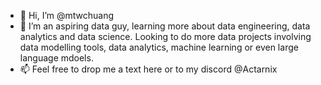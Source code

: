 - 👋 Hi, I’m @mtwchuang
- 🌱 I’m an aspiring data guy, learning more about data engineering, data analytics and data science. Looking to do more data projects involving data modelling tools, data analytics, machine learning or even large language mdoels. 
- 📫 Feel free to drop me a text here or to my discord @Actarnix

<!---
mtwchuang/mtwchuang is a ✨ special ✨ repository because its `README.md` (this file) appears on your GitHub profile.
You can click the Preview link to take a look at your changes.
--->
